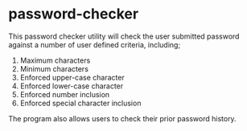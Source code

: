 # password-checker
This password checker utility will check the user submitted password against a number of user defined criteria, including;
1. Maximum characters
2. Minimum characters
3. Enforced upper-case character
4. Enforced lower-case character
5. Enforced number inclusion
6. Enforced special character inclusion

The program also allows users to check their prior password history.
